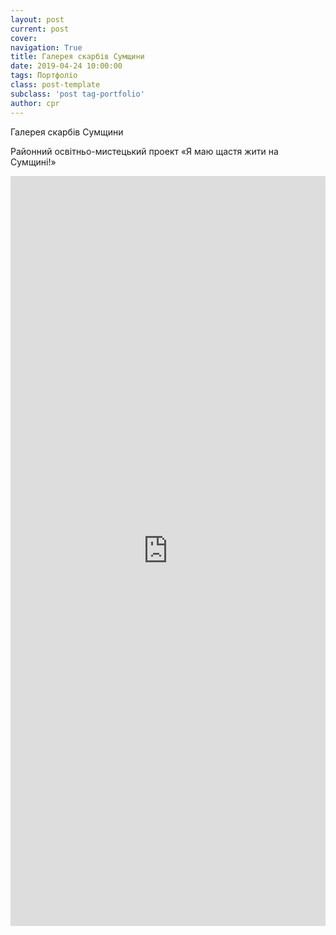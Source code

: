 ```yaml
---
layout: post
current: post
cover:
navigation: True
title: Галерея скарбів Сумщини
date: 2019-04-24 10:00:00
tags: Портфоліо
class: post-template
subclass: 'post tag-portfolio'
author: cpr
---
```


Галерея скарбів Сумщини

Районний освітньо-мистецький проект «Я маю щастя жити на Сумщині!»

<iframe src="https://cdn.flipsnack.com/widget/v2/widget.html?hash=ftmlv5icb" width="100%" height="1200" seamless="seamless" scrolling="no" frameBorder="0" allowFullScreen></iframe>
